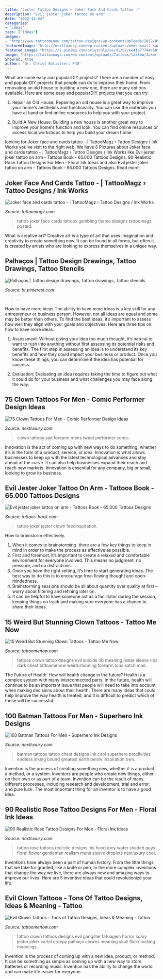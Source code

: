 ```yaml
---
title: "Jester Tattoo Designs ~ Joker Face And Cards Tattoo -"
description: "Evil jester joker tattoo on arm"
date: "2022-11-04"
categories:
- "ideas"
tags: ["ideas"]
images:
- "http://www.tattoomenow.com/tattoo-designs/wp-content/uploads/2012/05/tatuagem_palhao_clown_tattoo.jpg"
featuredImage: "http://nextluxury.com/wp-content/uploads/mens-small-sad-clown-forearm-tattoos.jpg"
featured_image: "https://i.pinimg.com/originals/ee/41/b7/ee41b77744e58f4726d47e0e911c5b89.jpg"
image: "https://tattoomagz.com/wp-content/uploads/Tattoos/tattoo/Joker-face-and-cards-tattoo.jpg"
ShowToc: true
author: "Dr. Christ Balistreri PhD"
---
```



What are some easy and popularDIY projects?
There are a number of easy and popularDIY projects that people can do to improve their home. From renovating an old house to building a new one, there are many options available. Here are some easy and popularDIY projects that you can try:
1. Repair an Old House: Repairing an old house is a great way to improve your home's aesthetics and functionality. You can use the materials you have at hand or find online resources to help you with your project.

2. Build A New House: Building a new house is another great way to improve your home's function and look. You can find online resources or access local workshops to help you build your dream home.

	

		
looking for Joker face and cards tattoo - | TattooMagz › Tattoo Designs / Ink Works you've visit to the right web. We have 8 Pictures about Joker face and cards tattoo - | TattooMagz › Tattoo Designs / Ink Works like Evil jester joker tattoo on arm - Tattoos Book - 65.000 Tattoos Designs, 90 Realistic Rose Tattoo Designs For Men - Floral Ink Ideas and also Evil jester joker tattoo on arm - Tattoos Book - 65.000 Tattoos Designs. Read more:
		
    
## Joker Face And Cards Tattoo - | TattooMagz › Tattoo Designs / Ink Works

<img loading=lazy src="https://tattoomagz.com/wp-content/uploads/Tattoos/tattoo/Joker-face-and-cards-tattoo.jpg" onerror="this.onerror=null;this.src='https://tse2.mm.bing.net/th?id=OIP.lYRpLR2REWI1ITYeDMrqXAHaJ4&amp;pid=15.1';" alt="Joker face and cards tattoo - | TattooMagz › Tattoo Designs / Ink Works">

_Source: tattoomagz.com_

>tattoo joker face cards tattoos gambling theme designs tattoomagz posted. 

	

What is creative art?
Creative art is a type of art that uses imagination and creativity to create something new. It can be found in all forms, but often it is created by artists who are looking to express themselves in a unique way.

    
## Palhaços | Tattoo Design Drawings, Tattoo Drawings, Tattoo Stencils

<img loading=lazy src="https://i.pinimg.com/originals/ee/41/b7/ee41b77744e58f4726d47e0e911c5b89.jpg" onerror="this.onerror=null;this.src='https://tse1.mm.bing.net/th?id=OIP.E7DfedcrVkeW0p_IHJS33AHaJ3&amp;pid=15.1';" alt="Palhaços | Tattoo design drawings, Tattoo drawings, Tattoo stencils">

_Source: br.pinterest.com_

>. 

	

How to have more ideas
The ability to have more ideas is a key skill for any entrepreneur or business person. However, not all ideas are equal and some may be better than others. To find the best ideas, it’s important to assess how well they align with your goals and objectives. Here are three tips on how to have more ideas:
1. Assessment: Without giving your idea too much thought, it’s natural to want to rush into anything without first assessing its potential risks and benefits. The first step in assessing an idea is to understand its key benefits and how they could impact your business or product. Once you know these things, you can determine if the idea has potential for success.

2. Evaluation: Evaluating an idea requires taking the time to figure out what it could do for your business and what challenges you may face along the way.

    
## 75 Clown Tattoos For Men - Comic Performer Design Ideas

<img loading=lazy src="http://nextluxury.com/wp-content/uploads/mens-small-sad-clown-forearm-tattoos.jpg" onerror="this.onerror=null;this.src='https://tse4.mm.bing.net/th?id=OIP.NFnDOTKPMtr-Nf9ADlq9oAHaHa&amp;pid=15.1';" alt="75 Clown Tattoos For Men - Comic Performer Design Ideas">

_Source: nextluxury.com_

>clown tattoos sad forearm mens tweet performer comic. 

	

Innovation is the act of coming up with new ways to do something, whether it’s in the form of a product, service, or idea. Innovation is what allows businesses to keep up with the latest technological advances and stay ahead of the curve. It can also help businesses expand their reach and reach new markets. Innovation is essential for any company, big or small, looking to grow its business.

    
## Evil Jester Joker Tattoo On Arm - Tattoos Book - 65.000 Tattoos Designs

<img loading=lazy src="https://tattoos-book.com/wp-content/uploads/2016/02/evil-jester-joker-tattoo-on-arm.jpg" onerror="this.onerror=null;this.src='https://tse3.mm.bing.net/th?id=OIP.1Vcqm64Er_G_95LeZ4eRCQHaJ4&amp;pid=15.1';" alt="Evil jester joker tattoo on arm - Tattoos Book - 65.000 Tattoos Designs">

_Source: tattoos-book.com_

>tattoo joker jester clown feedinspiration. 

	

How to brainstorm effectively.
1. When it comes to brainstorming, there are a few key things to keep in mind in order to make the process as effective as possible. 
2. First and foremost, it’s important to create a relaxed and comfortable environment for everyone involved. This means no judgment, no pressure, and no distractions. 
3. Once you have the right setting, it’s time to start generating ideas. The best way to do this is to encourage free-flowing thought and open-mindedness. 
4. Brainstorming sessions should be all about quantity over quality at first – worry about filtering and refining later on. 
5. It can be helpful to have someone act as a facilitator during the session, keeping things on track and making sure everyone has a chance to share their ideas. 

    
## 15 Weird But Stunning Clown Tattoos - Tattoo Me Now

<img loading=lazy src="https://www.tattoomenow.com/tattoo-designs/wp-content/uploads/2013/01/katch_suicide_clown_on_seans_ribs.jpg" onerror="this.onerror=null;this.src='https://tse4.mm.bing.net/th?id=OIP.Fv6F65ttdKH90l0gU-i2SwHaNM&amp;pid=15.1';" alt="15 Weird But Stunning Clown Tattoos - Tattoo Me Now">

_Source: tattoomenow.com_

>tattoos clown tattoo designs evil suicide rib meaning jester sleeve ribs dark chest tattoomenow weird stunning forearm tons katch mad. 

	

The Future of Health: How will health change in the future?
Health is a complex system with many interconnected parts. In the future, health will continue to be an important issue that people will need to take into account when making decisions about their health. There are many ideas that could help improve the way health is treated, and it is difficult to predict which of these will be successful.

    
## 100 Batman Tattoos For Men - Superhero Ink Designs

<img loading=lazy src="http://nextluxury.com/wp-content/uploads/batman-guys-tattoo-chest-black-ink-design.jpg" onerror="this.onerror=null;this.src='https://tse2.mm.bing.net/th?id=OIP.xGkBFAhl3fqfi_cJcB-OswHaHa&amp;pid=15.1';" alt="100 Batman Tattoos For Men - Superhero Ink Designs">

_Source: nextluxury.com_

>batman tattoos tattoo chest designs ink cool superhero proclivities endless inking bound greatest earth below inspiration own. 

	

Invention is the process of creating something new, whether it is a product, a method, or a system. Inventors are people who create new things, either on their own or as part of a team. Invention can be the result of many different processes, including research and development, trial and error, and pure luck. The most important thing for an inventor is to have a good idea.

    
## 90 Realistic Rose Tattoo Designs For Men - Floral Ink Ideas

<img loading=lazy src="http://nextluxury.com/wp-content/uploads/gentleman-with-realistic-rose-tattoo-with-water-droplets-and-shaded-black-and-grey-ink.jpg" onerror="this.onerror=null;this.src='https://tse3.mm.bing.net/th?id=OIP.yOqZRrMtK5pOqgX-Lq03gAHaHa&amp;pid=15.1';" alt="90 Realistic Rose Tattoo Designs For Men - Floral Ink Ideas">

_Source: nextluxury.com_

>tattoo rose tattoos realistic designs ink hand grey water shaded guys floral flower gentleman realism mens sleeve droplets nextluxury cool. 

	

Inventions have always been a part of human history. From the little things that we take for granted, like a knife or pen, to the more complex inventions that change the way we live, there are always new and amazing ways to improve our lives. Here are 5 inventive ideas that could revolutionize your life.

    
## Evil Clown Tattoos - Tons Of Tattoo Designs, Ideas &amp; Meaning - Tattoo

<img loading=lazy src="http://www.tattoomenow.com/tattoo-designs/wp-content/uploads/2012/05/tatuagem_palhao_clown_tattoo.jpg" onerror="this.onerror=null;this.src='https://tse3.mm.bing.net/th?id=OIP.XHEH54d53bUaxMOcS8wvdQHaLV&amp;pid=15.1';" alt="Evil Clown Tattoos - Tons of Tattoo Designs, Ideas &amp; Meaning - Tattoo">

_Source: tattoomenow.com_

>tattoo clown tattoos designs evil gangster tatuagem horror scary jester joker cartel creepy palhaço clowns meaning skull flickr looking meanings. 

	

Invention is the process of coming up with a new idea, product, or method. It can be something as simple as coming up with a new way to store batteries or recording music. Invention has the ability to change the world and can make life easier for everyone.

